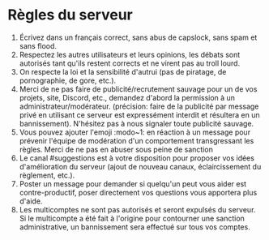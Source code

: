 # Règles du serveur

1) Écrivez dans un français correct, sans abus de capslock, sans spam et sans flood.
2) Respectez les autres utilisateurs et leurs opinions, les débats sont autorisés tant qu'ils restent corrects et ne virent pas au troll lourd.
3) On respecte la loi et la sensibilité d'autrui (pas de piratage, de pornographie, de gore, etc.).
4) Merci de ne pas faire de publicité/recrutement sauvage pour un de vos projets, site, Discord, etc., demandez d'abord la permission à un administrateur/modérateur. (précision: faire de la publicité par message privé en utilisant ce serveur est expressément interdit et résultera en un bannissement).
N'hésitez pas à nous signaler toute publicité sauvage.
5)  Vous pouvez ajouter l'emoji :modo~1: en réaction à un message pour prévenir l'équipe de modération d'un comportement transgressant les règles. Merci de ne pas en abuser sous peine de sanction
6) Le canal #suggestions est à votre disposition pour proposer vos idées d'amélioration du serveur (ajout de nouveau canaux, éclaircissement du règlement, etc.).
7) Poster un message pour demander si quelqu'un peut vous aider est contre-productif, poser directement vos questions vous apportera plus d'aide.
8) Les multicomptes ne sont pas autorisés et seront expulsés du serveur. Si le multicompte a été fait à l'origine pour contourner une sanction administrative, un bannissement sera effectué sur tous vos comptes.
